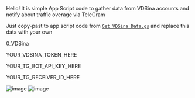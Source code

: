 Hello! It is simple App Script code to gather data from VDSina accounts and notify about traffic overage via TeleGram
  
Just copy-past to app script code from [`Get VDSina Data.gs`](https://github.com/13IcHBiN/VDSina-Google-Table-TG-Alarm/blob/main/Get%20VDSina%20Data.gs) and replace this data with your own
  
0_VDSina
  
YOUR_VDSINA_TOKEN_HERE
  
YOUR_TG_BOT_API_KEY_HERE
  
YOUR_TG_RECEIVER_ID_HERE
  
![image](https://github.com/user-attachments/assets/4d400ca2-d878-43bb-b415-43a4f86c3520)
![image](https://github.com/user-attachments/assets/e1e41fbd-625c-4346-b399-dda32423efb4)
